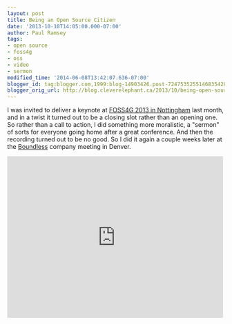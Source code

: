 ```yaml
---
layout: post
title: Being an Open Source Citizen
date: '2013-10-10T14:05:00.000-07:00'
author: Paul Ramsey
tags:
- open source
- foss4g
- oss
- video
- sermon
modified_time: '2014-06-08T13:42:07.636-07:00'
blogger_id: tag:blogger.com,1999:blog-14903426.post-7247535255146835428
blogger_orig_url: http://blog.cleverelephant.ca/2013/10/being-open-source-citizen.html
---
```


I was invited to deliver a keynote at [FOSS4G 2013 in Nottingham](http://2013.foss4g.org) last month, and in a twist it turned out to be a closing slot rather than an opening one. So rather than a call to action, I did something more moralistic, a "sermon" of sorts for everyone going home after a great conference.  And then the recording turned out to be no good. So I did it again a couple weeks later at the [Boundless](http://boundlessgeo.com) company meeting in Denver.  <p><iframe src="http://player.vimeo.com/video/76365035" width="500" height="375" frameborder="0" webkitallowfullscreen mozallowfullscreen allowfullscreen></iframe></p>